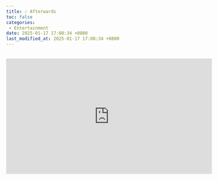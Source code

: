 ```yaml
---
title: 🎶 Afterwards
toc: false
categories:
 - Entertainment
date: 2025-01-17 17:08:34 +0800
last_modified_at: 2025-01-17 17:08:34 +0800
---
```


<br>

<iframe class="iframe--video" width="560" height="315" src="https://www.youtube.com/embed/wVpUg6tP6_M?si=f3VTgjvQ6PU9Z7L8" title="YouTube video player" frameborder="0" allow="accelerometer; autoplay; clipboard-write; encrypted-media; gyroscope; picture-in-picture; web-share" referrerpolicy="strict-origin-when-cross-origin" allowfullscreen></iframe>

<br>